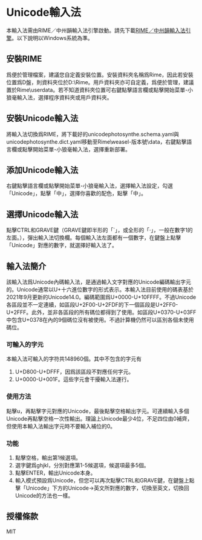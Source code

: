 # Unicode輸入法
本輸入法需由RIME／中州韻輸入法引擎啟動。請先下載[RIME／中州韻輸入法引擎](https://rime.im/download)。以下說明以Windows系統為準。
## 安裝RIME
爲便於管理檔案，建議您自定義安裝位置。安裝資料夾名稱爲Rime，因此若安裝位置爲D盤，則資料夾位於D:\Rime。用戶資料夾亦可自定義，爲便於管理，建議置於Rime\userdata。若不知道資料夾位置可右鍵點擊語言欄或點擊開始菜單-小狼毫輸入法，選擇程序資料夾或用戶資料夾。
## 安裝Unicode輸入法
將輸入法切換爲RIME，將下載好的unicodephotosynthe.schema.yaml與unicodephotosynthe.dict.yaml移動至Rime\weasel-版本號\data，右鍵點擊語言欄或點擊開始菜單-小狼毫輸入法，選擇重新部署。
## 添加Unicode輸入法
右鍵點擊語言欄或點擊開始菜單-小狼毫輸入法，選擇輸入法設定，勾選「Unicode」，點擊「中」，選擇你喜歡的配色，點擊「中」。
## 選擇Unicode輸入法
點擊CTRL和GRAVE鍵（GRAVE鍵即半形的「`」，或全形的「·」，一般在數字1的左面。），彈出輸入法切換欄。每個輸入法左面都有一個數字，在鍵盤上點擊「Unicode」對應的數字，就選擇好輸入法了。
## 輸入法簡介
該輸入法爲Unicode內碼輸入法，是通過輸入文字對應的Unicode編碼輸出字元的。Unicode通常以U+十六進位數字的形式表示。本輸入法目前使用的碼表基於2021年9月更新的Unicode14.0。編碼範圍爲U+0000-U+10FFFF。不過Unicode各區段並不一定連續，如區段U+2F00-U+2FDF的下一個區段是U+2FF0-U+2FFF。此外，並非各區段的所有碼位都得到了使用。如區段U+0370-U+03FF中包含U+0378在內的9個碼位沒有被使用。不過計算機仍然可以區別各個未使用碼位。
### 可輸入的字元
本輸入法可輸入的字符共148960個。其中不包含的字元有
1. U+D800-U+DFFF，因爲該區段不對應任何字元。
3. U+0000-U+001F。這些字元會干擾輸入法運行。
### 使用方法
點擊u，再點擊字元對應的Unicode，最後點擊空格輸出字元。可連續輸入多個Unicode再點擊空格一次性輸出。理論上Unicode最少4位，不足四位由0補齊，但使用本輸入法輸出字元時不要輸入補位的0。
### 功能
1. 點擊空格，輸出第1候選項。
2. 選字鍵爲ghjkl，分別對應第1-5候選項，候選項最多5個。
3. 點擊ENTER，輸出Unicode本身。
4. 輸入模式預設爲Unicode，但您可以再次點擊CTRL和GRAVE鍵，在鍵盤上點擊「Unicode」下方的Unicode→英文所對應的數字，切換至英文，切換回Unicode的方法也一樣。
## 授權條款
MIT
